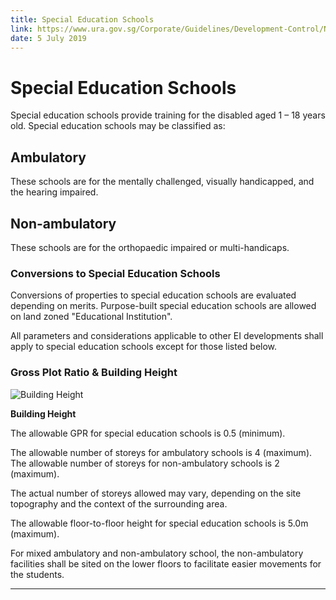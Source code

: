 ```yaml
---
title: Special Education Schools
link: https://www.ura.gov.sg/Corporate/Guidelines/Development-Control/Non-Residential/EI/Special-Education-Schools
date: 5 July 2019
---
```


# Special Education Schools

Special education schools provide training for the disabled aged 1 – 18 years old. Special education schools may be classified as:

## Ambulatory
These schools are for the mentally challenged, visually handicapped, and the hearing impaired.

## Non-ambulatory
These schools are for the orthopaedic impaired or multi-handicaps.

### Conversions to Special Education Schools

Conversions of properties to special education schools are evaluated depending on merits. Purpose-built special education schools are allowed on land zoned "Educational Institution".

All parameters and considerations applicable to other EI developments shall apply to special education schools except for those listed below.

### Gross Plot Ratio & Building Height

![Building Height](https://www.ura.gov.sg/-/media/Corporate/Guidelines/Development-control/Others/E05_Special_Education_Schools.jpg?h=100%25&w=100%25)

**Building Height**

The allowable GPR for special education schools is 0.5 (minimum).

The allowable number of storeys for ambulatory schools is 4 (maximum). The allowable number of storeys for non-ambulatory schools is 2 (maximum).

The actual number of storeys allowed may vary, depending on the site topography and the context of the surrounding area.

The allowable floor-to-floor height for special education schools is 5.0m (maximum).

For mixed ambulatory and non-ambulatory school, the non-ambulatory facilities shall be sited on the lower floors to facilitate easier movements for the students.

---


